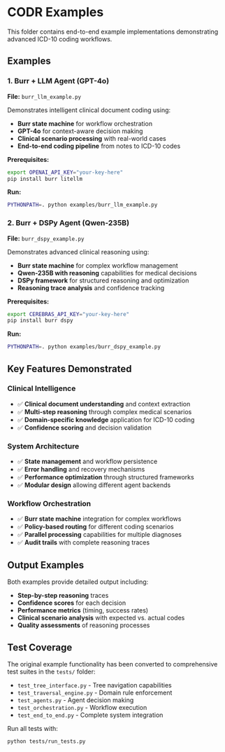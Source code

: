 # CODR Examples

This folder contains end-to-end example implementations demonstrating advanced ICD-10 coding workflows.

## Examples

### 1. Burr + LLM Agent (GPT-4o)
**File:** `burr_llm_example.py`

Demonstrates intelligent clinical document coding using:
- **Burr state machine** for workflow orchestration
- **GPT-4o** for context-aware decision making
- **Clinical scenario processing** with real-world cases
- **End-to-end coding pipeline** from notes to ICD-10 codes

**Prerequisites:**
```bash
export OPENAI_API_KEY="your-key-here"
pip install burr litellm
```

**Run:**
```bash
PYTHONPATH=. python examples/burr_llm_example.py
```

### 2. Burr + DSPy Agent (Qwen-235B)
**File:** `burr_dspy_example.py`

Demonstrates advanced clinical reasoning using:
- **Burr state machine** for complex workflow management
- **Qwen-235B with reasoning** capabilities for medical decisions
- **DSPy framework** for structured reasoning and optimization
- **Reasoning trace analysis** and confidence tracking

**Prerequisites:**
```bash
export CEREBRAS_API_KEY="your-key-here"  
pip install burr dspy
```

**Run:**
```bash
PYTHONPATH=. python examples/burr_dspy_example.py
```

## Key Features Demonstrated

### Clinical Intelligence
- ✅ **Clinical document understanding** and context extraction
- ✅ **Multi-step reasoning** through complex medical scenarios  
- ✅ **Domain-specific knowledge** application for ICD-10 coding
- ✅ **Confidence scoring** and decision validation

### System Architecture
- ✅ **State management** and workflow persistence
- ✅ **Error handling** and recovery mechanisms
- ✅ **Performance optimization** through structured frameworks
- ✅ **Modular design** allowing different agent backends

### Workflow Orchestration
- ✅ **Burr state machine** integration for complex workflows
- ✅ **Policy-based routing** for different coding scenarios
- ✅ **Parallel processing** capabilities for multiple diagnoses
- ✅ **Audit trails** with complete reasoning traces

## Output Examples

Both examples provide detailed output including:
- **Step-by-step reasoning** traces
- **Confidence scores** for each decision
- **Performance metrics** (timing, success rates)
- **Clinical scenario analysis** with expected vs. actual codes
- **Quality assessments** of reasoning processes

## Test Coverage

The original example functionality has been converted to comprehensive test suites in the `tests/` folder:
- `test_tree_interface.py` - Tree navigation capabilities
- `test_traversal_engine.py` - Domain rule enforcement  
- `test_agents.py` - Agent decision making
- `test_orchestration.py` - Workflow execution
- `test_end_to_end.py` - Complete system integration

Run all tests with:
```bash
python tests/run_tests.py
```